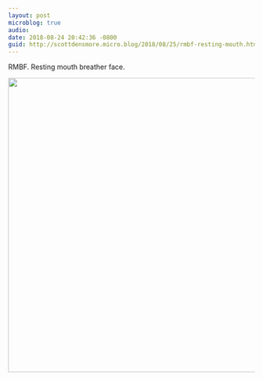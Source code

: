 ```yaml
---
layout: post
microblog: true
audio: 
date: 2018-08-24 20:42:36 -0800
guid: http://scottdensmore.micro.blog/2018/08/25/rmbf-resting-mouth.html
---
```

RMBF. Resting mouth breather face. 

<img src="http://www.scottdensmore.io/uploads/2018/63f39dd523.jpg" width="600" height="600" />
